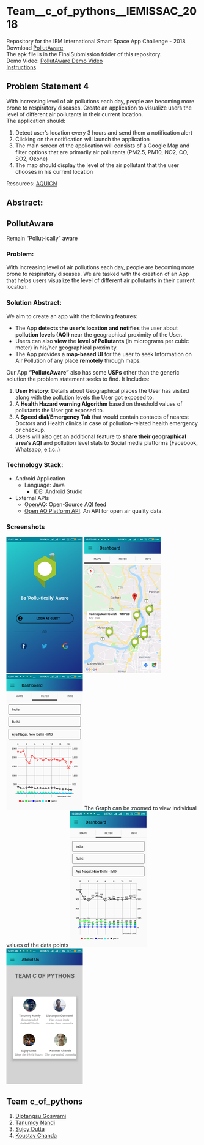 # Team__c_of_pythons__IEMISSAC_2018
Repository for the IEM International Smart Space App Challenge - 2018  
Download [PollutAware](https://github.com/diptangsu/Team__c_of_pythons__IEMISSAC_2018/raw/master/FinalSubmission/PollutAware.apk)  
The apk file is in the FinalSubmission folder of this repository.  
Demo Video: [PollutAware Demo Video](https://youtu.be/JkCzdOuMyI4)  
[Instructions](https://github.com/diptangsu/Team__c_of_pythons__IEMISSAC_2018/blob/master/FinalSubmission/README.md)

## Problem Statement 4
With increasing level of air pollutions each day, people are becoming more prone to respiratory diseases. Create an application to visualize users the level of different air pollutants in their current location.  
The application should:  
1) Detect user’s location every 3 hours and send them a notification alert  
2) Clicking on the notification will launch the application  
3) The main screen of the application will consists of a Google Map and filter options that are primarily air pollutants (PM2.5, PM10, NO2, CO, SO2, Ozone)  
4) The map should display the level of the air pollutant that the user chooses in his current location  

Resources: [AQUICN](https://aqicn.org/api/)

## Abstract:
## PollutAware
Remain “Pollut-ically” aware

### Problem:
With increasing level of air pollutions each day, people are becoming more prone to respiratory diseases. We are tasked with the creation of an App that helps users visualize the level of different air pollutants in their current location. 

### Solution Abstract:
We aim to create an app with the following features:  
- The App **detects the user’s location and notifies** the user about **pollution levels (AQI)** near the geographical proximity of the User.
- Users can also **view** the **level of Pollutants** (in micrograms per cubic meter) in his/her geographical proximity.
- The App provides a **map-based UI** for the user to seek Information on Air Pollution of any place **remotely** through maps.

Our App **“PolluteAware”** also has some **USPs** other than the generic solution the problem statement seeks to find.
It Includes:
1. **User History**: Details about Geographical places the User has visited along with the pollution levels the User got exposed to.
2. A **Health Hazard warning Algorithm** based on threshold values of pollutants the User got exposed to.
3. A **Speed dial/Emergency Tab** that would contain contacts of nearest Doctors and Health clinics in case of pollution-related health emergency or checkup.
4. Users will also get an additional feature to **share their geographical area’s AQI** and pollution level stats to Social media platforms (Facebook, Whatsapp, e.t.c..)

### Technology Stack:
- Android Application
  - Language: Java
    - IDE: Android Studio
- External APIs
  - [OpenAQ](https://openaq.org/#/?_k=dasb9d): Open-Source AQI feed
  - [Open AQ Platform API](https://docs.openaq.org/): An API for open air quality data. 


### Screenshots
<img src="https://github.com/diptangsu/Team__c_of_pythons__IEMISSAC_2018/blob/master/Screenshots/Login.png" width="200">
<img src="https://github.com/diptangsu/Team__c_of_pythons__IEMISSAC_2018/blob/master/Screenshots/Map.png" width="200">
<img src="https://github.com/diptangsu/Team__c_of_pythons__IEMISSAC_2018/blob/master/Screenshots/Filter.png" width="200">
The Graph can be zoomed to view individual values of the data points  
<img src="https://github.com/diptangsu/Team__c_of_pythons__IEMISSAC_2018/blob/master/Screenshots/Zoomable%20and%20Interactive%20Graph%20Plots.png" width="200">  
<img src="https://github.com/diptangsu/Team__c_of_pythons__IEMISSAC_2018/blob/master/Screenshots/Team.png" width="200">

## Team c_of_pythons
1. [Diptangsu Goswami](https://github.com/diptangsu)
2. [Tanumoy Nandi](https://github.com/tmoynandy)
3. [Sujoy Dutta](https://github.com/Sujoydatta26)
4. [Koustav Chanda](https://github.com/KoustavCode)
